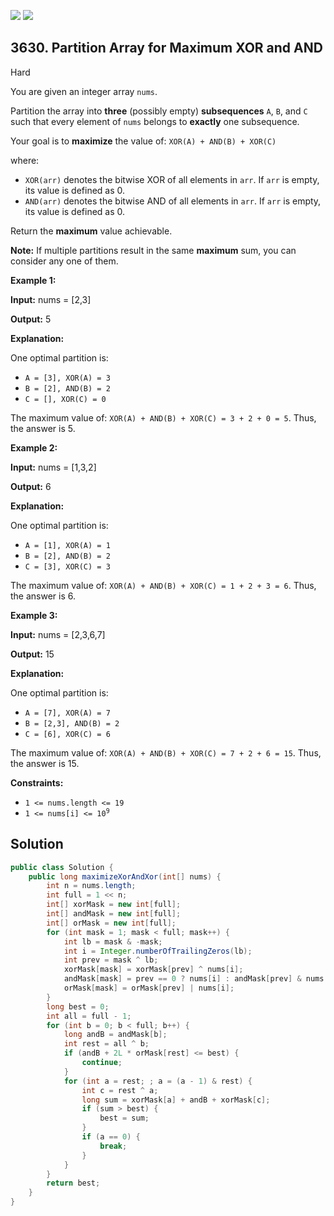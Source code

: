 [![](https://img.shields.io/github/stars/javadev/LeetCode-in-Java?label=Stars&style=flat-square)](https://github.com/javadev/LeetCode-in-Java)
[![](https://img.shields.io/github/forks/javadev/LeetCode-in-Java?label=Fork%20me%20on%20GitHub%20&style=flat-square)](https://github.com/javadev/LeetCode-in-Java/fork)

## 3630\. Partition Array for Maximum XOR and AND

Hard

You are given an integer array `nums`.

Partition the array into **three** (possibly empty) **subsequences** `A`, `B`, and `C` such that every element of `nums` belongs to **exactly** one subsequence.

Your goal is to **maximize** the value of: `XOR(A) + AND(B) + XOR(C)`

where:

*   `XOR(arr)` denotes the bitwise XOR of all elements in `arr`. If `arr` is empty, its value is defined as 0.
*   `AND(arr)` denotes the bitwise AND of all elements in `arr`. If `arr` is empty, its value is defined as 0.

Return the **maximum** value achievable.

**Note:** If multiple partitions result in the same **maximum** sum, you can consider any one of them.

**Example 1:**

**Input:** nums = [2,3]

**Output:** 5

**Explanation:**

One optimal partition is:

*   `A = [3], XOR(A) = 3`
*   `B = [2], AND(B) = 2`
*   `C = [], XOR(C) = 0`

The maximum value of: `XOR(A) + AND(B) + XOR(C) = 3 + 2 + 0 = 5`. Thus, the answer is 5.

**Example 2:**

**Input:** nums = [1,3,2]

**Output:** 6

**Explanation:**

One optimal partition is:

*   `A = [1], XOR(A) = 1`
*   `B = [2], AND(B) = 2`
*   `C = [3], XOR(C) = 3`

The maximum value of: `XOR(A) + AND(B) + XOR(C) = 1 + 2 + 3 = 6`. Thus, the answer is 6.

**Example 3:**

**Input:** nums = [2,3,6,7]

**Output:** 15

**Explanation:**

One optimal partition is:

*   `A = [7], XOR(A) = 7`
*   `B = [2,3], AND(B) = 2`
*   `C = [6], XOR(C) = 6`

The maximum value of: `XOR(A) + AND(B) + XOR(C) = 7 + 2 + 6 = 15`. Thus, the answer is 15.

**Constraints:**

*   `1 <= nums.length <= 19`
*   <code>1 <= nums[i] <= 10<sup>9</sup></code>

## Solution

```java
public class Solution {
    public long maximizeXorAndXor(int[] nums) {
        int n = nums.length;
        int full = 1 << n;
        int[] xorMask = new int[full];
        int[] andMask = new int[full];
        int[] orMask = new int[full];
        for (int mask = 1; mask < full; mask++) {
            int lb = mask & -mask;
            int i = Integer.numberOfTrailingZeros(lb);
            int prev = mask ^ lb;
            xorMask[mask] = xorMask[prev] ^ nums[i];
            andMask[mask] = prev == 0 ? nums[i] : andMask[prev] & nums[i];
            orMask[mask] = orMask[prev] | nums[i];
        }
        long best = 0;
        int all = full - 1;
        for (int b = 0; b < full; b++) {
            long andB = andMask[b];
            int rest = all ^ b;
            if (andB + 2L * orMask[rest] <= best) {
                continue;
            }
            for (int a = rest; ; a = (a - 1) & rest) {
                int c = rest ^ a;
                long sum = xorMask[a] + andB + xorMask[c];
                if (sum > best) {
                    best = sum;
                }
                if (a == 0) {
                    break;
                }
            }
        }
        return best;
    }
}
```